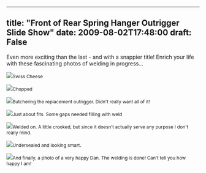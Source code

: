 
---
title: "Front of Rear Spring Hanger Outrigger Slide Show"
date: 2009-08-02T17:48:00
draft: False
---

Even more exciting than the last - and with a snappier title! Enrich your life with these fascinating photos of welding in progress...

<a href="http://danandtheduke.co.uk/uploaded_images/IMG_0177-756635.JPG"><img src="http://danandtheduke.co.uk/uploaded_images/IMG_0177-756628.JPG"/></a><span style="font-size:85%;">Swiss Cheese</span>

<a href="http://danandtheduke.co.uk/uploaded_images/IMG_0179-756607.JPG"><img src="http://danandtheduke.co.uk/uploaded_images/IMG_0179-756569.JPG"/></a><span style="font-size:85%;">Chopped</span>

<a href="http://danandtheduke.co.uk/uploaded_images/IMG_0182-726563.JPG"><img src="http://danandtheduke.co.uk/uploaded_images/IMG_0182-726558.JPG"/></a><span style="font-size:85%;">Butchering the replacement outrigger.  Didn't really want all of it!</span>

<a href="http://danandtheduke.co.uk/uploaded_images/IMG_0185-726534.JPG"><img src="http://danandtheduke.co.uk/uploaded_images/IMG_0185-726529.JPG"/></a><span style="font-size:85%;">Just about fits.  Some gaps needed filling with weld</span>

<a href="http://danandtheduke.co.uk/uploaded_images/IMG_0192-795731.JPG"><img src="http://danandtheduke.co.uk/uploaded_images/IMG_0192-795694.JPG"/></a><span style="font-size:85%;">Welded on.  A little crooked, but since it doesn't actually serve any purpose I don't really mind.</span>

<a href="http://danandtheduke.co.uk/uploaded_images/IMG_0197-795641.JPG"><img src="http://danandtheduke.co.uk/uploaded_images/IMG_0197-795633.JPG"/></a><span style="font-size:85%;">Undersealed and looking smart</span>.

<a href="http://danandtheduke.co.uk/uploaded_images/IMG_0199-756873.JPG"><img src="http://danandtheduke.co.uk/uploaded_images/IMG_0199-756836.JPG"/></a><span style="font-size:85%;">And finally, a photo of a very happy Dan.  The welding is done!  Can't tell you how happy I am!</span>

